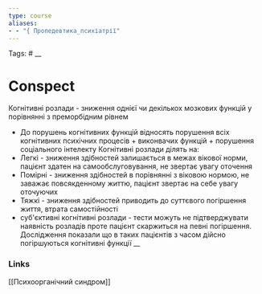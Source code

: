 ```yaml
---
type: course
aliases:
- - "{ Пропедевтика_психіатрії"
---
```

Tags: #
__
# Conspect
Когнітивні розлади - зниження однієї чи декількох мозкових функцій у порівнянні з преморбідним рівнем
- До порушень когнітивних функцій відносять порушення всіх когнітивних психічних процесів + виконвачих функцій + порушення соціального інтелекту
Когнітивні розлади ділять на:
- Легкі - зниження здібностей залишається в межах вікової норми, пацієнт здатен на самообслуговування, не звертає увагу оточення
- Помірні - зниження здібностей в порівнянні з віковою нормою, не заважає повсякденному життю, пацієнт звертає на себе увагу оточуючих
- Тяжкі - зниження здібностей приводить до суттєвого погіршення життя, втрата самостійності
- суб'єктивні когнітивні розлади - тести можуть не підтверджувати наявність розладів проте пацієнт скаржиться на певні погіршення. Дослідження показали що в таких пацієнтів з часом дійсно погіршуються когнітивні функції
__
### Links
[[Психоорганічний синдром]]